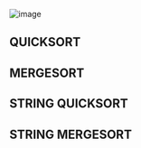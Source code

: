 ![image](https://github.com/Kaleria-F/Algo_str/assets/113393162/1e349147-a89c-43ed-a83b-0faa59c9a38c)


## QUICKSORT


## MERGESORT


## STRING QUICKSORT



## STRING MERGESORT



